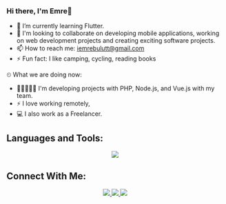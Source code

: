 ### Hi there, I'm Emre👋

- 🌱 I’m currently learning Flutter.
- 👯 I'm looking to collaborate on developing mobile applications, working on web development projects and creating exciting software projects.
- 📫 How to reach me: iemrebulutt@gmail.com
- ⚡ Fun fact: I like camping, cycling, reading books

⏲ What we are doing now:
- 👨🏼‍🤝‍👨🏻 I'm developing projects with PHP, Node.js, and Vue.js with my team.
- ⚡ I love working remotely,
- 💻 I also work as a Freelancer.

## Languages and Tools:
<p align="center">
  <a href="">
    <img src="https://skillicons.dev/icons?i=php,laravel,vue,nodejs,express,flutter,dart,html,css,js,jquery,docker,git" />
  </a>
</p>

## Connect With Me: 
<p align="center">
  <a href="https://www.linkedin.com/in/iemrebulut/" target="_blank">
    <img src="https://img.shields.io/badge/LinkedIn-0077B5?style=for-the-badge&logo=linkedin&logoColor=white" />
  </a>
  <a href="https://instagram.com/iemrebulut" target="_blank">
    <img src="https://img.shields.io/badge/Instagram-E4405F?style=for-the-badge&logo=instagram&logoColor=white" />
  </a>
  <a href="https://medium.com/@iemrebulut" target="_blank">
    <img src="https://img.shields.io/badge/Medium-12100E?style=for-the-badge&logo=medium&logoColor=white" />
  </a>
</p> 
